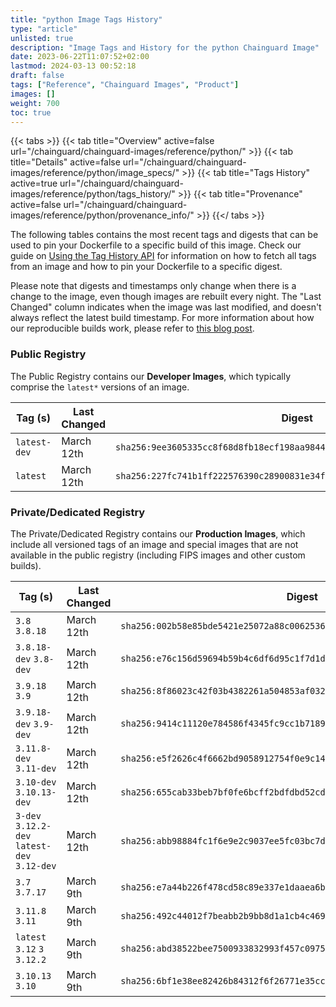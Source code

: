 ```yaml
---
title: "python Image Tags History"
type: "article"
unlisted: true
description: "Image Tags and History for the python Chainguard Image"
date: 2023-06-22T11:07:52+02:00
lastmod: 2024-03-13 00:52:18
draft: false
tags: ["Reference", "Chainguard Images", "Product"]
images: []
weight: 700
toc: true
---
```


{{< tabs >}}
{{< tab title="Overview" active=false url="/chainguard/chainguard-images/reference/python/" >}}
{{< tab title="Details" active=false url="/chainguard/chainguard-images/reference/python/image_specs/" >}}
{{< tab title="Tags History" active=true url="/chainguard/chainguard-images/reference/python/tags_history/" >}}
{{< tab title="Provenance" active=false url="/chainguard/chainguard-images/reference/python/provenance_info/" >}}
{{</ tabs >}}

The following tables contains the most recent tags and digests that can be used to pin your Dockerfile to a specific build of this image. Check our guide on [Using the Tag History API](/chainguard/chainguard-images/using-the-tag-history-api/) for information on how to fetch all tags from an image and how to pin your Dockerfile to a specific digest.

Please note that digests and timestamps only change when there is a change to the image, even though images are rebuilt every night. The "Last Changed" column indicates when the image was last modified, and doesn't always reflect the latest build timestamp. For more information about how our reproducible builds work, please refer to [this blog post](https://www.chainguard.dev/unchained/reproducing-chainguards-reproducible-image-builds).

### Public Registry
The Public Registry contains our **Developer Images**, which typically comprise the `latest*` versions of an image.

| Tag (s)       | Last Changed | Digest                                                                    |
|---------------|--------------|---------------------------------------------------------------------------|
|  `latest-dev` | March 12th   | `sha256:9ee3605335cc8f68d8fb18ecf198aa984428015b65d84c0983d045920fd59ae7` |
|  `latest`     | March 12th   | `sha256:227fc741b1ff222576390c28900831e34f817016aa76292913e50f778083f988` |


### Private/Dedicated Registry
The Private/Dedicated Registry contains our **Production Images**, which include all versioned tags of an image and special images that are not available in the public registry (including FIPS images and other custom builds).

| Tag (s)                                       | Last Changed | Digest                                                                    |
|-----------------------------------------------|--------------|---------------------------------------------------------------------------|
|  `3.8` `3.8.18`                               | March 12th   | `sha256:002b58e85bde5421e25072a88c00625361e56d1ce665aa859ffdfcf160af917f` |
|  `3.8.18-dev` `3.8-dev`                       | March 12th   | `sha256:e76c156d59694b59b4c6df6d95c1f7d1dc48b59c0617e594420d127d5bf865ab` |
|  `3.9.18` `3.9`                               | March 12th   | `sha256:8f86023c42f03b4382261a504853af032486f09765296f453ac978d302d75bfd` |
|  `3.9.18-dev` `3.9-dev`                       | March 12th   | `sha256:9414c11120e784586f4345fc9cc1b71895fec3d94cc1e7caf39c1462a6d8947b` |
|  `3.11.8-dev` `3.11-dev`                      | March 12th   | `sha256:e5f2626c4f6662bd9058912754f0e9c147ebc70429d888386f8ab4e77dc72d78` |
|  `3.10-dev` `3.10.13-dev`                     | March 12th   | `sha256:655cab33beb7bf0fe6bcff2bdfdbd52cdbba7d41117b2564ea3f79c8a654204f` |
|  `3-dev` `3.12.2-dev` `latest-dev` `3.12-dev` | March 12th   | `sha256:abb98884fc1f6e9e2c9037ee5fc03bc7d5084a2f06ba72d8fedf6ef997c131cc` |
|  `3.7` `3.7.17`                               | March 9th    | `sha256:e7a44b226f478cd58c89e337e1daaea6b08637d05c4ed3f71a96cf1844123b40` |
|  `3.11.8` `3.11`                              | March 9th    | `sha256:492c44012f7beabb2b9bb8d1a1cb4c469b4ccba2edfbb03e2c71e16f265571f3` |
|  `latest` `3.12` `3` `3.12.2`                 | March 9th    | `sha256:abd38522bee7500933832993f457c09753f563467159429bebd4a1cdcebde5d7` |
|  `3.10.13` `3.10`                             | March 9th    | `sha256:6bf1e38ee82426b84312f6f26771e35cccd505cd5e7d24f488eb004742c67fc9` |

